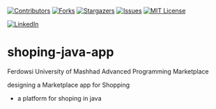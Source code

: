 <a name="readme-top"></a>


[![Contributors][contributors-shield]][contributors-url]
[![Forks][forks-shield]][forks-url]
[![Stargazers][stars-shield]][stars-url]
[![Issues][issues-shield]][issues-url]
[![MIT License][license-shield]][license-url]



[![LinkedIn][linkedin-shield]][javid-linkedin-url]

# shoping-java-app

Ferdowsi University of Mashhad Advanced Programming Marketplace

designing a Marketplace app for Shopping 
  - a platform for shoping in java


<!-- MARKDOWN LINKS & IMAGES -->
<!-- https://www.markdownguide.org/basic-syntax/#reference-style-links -->
<!-- https://ileriayo.github.io/markdown-badges/ -->

<!-- Contributors -->
[contributors-shield]: https://img.shields.io/github/contributors/javidchaji/FUM-Advanced-Programming-Marketplace.svg?style=for-the-badge

[contributors-url]: https://github.com/javidchaji/FUM-Advanced-Programming-Marketplace/graphs/contributors

<!-- Forks -->
[forks-shield]: https://img.shields.io/github/forks/javidchaji/FUM-Advanced-Programming-Marketplace.svg?style=for-the-badge

[forks-url]: https://github.com/javidchaji/FUM-Advanced-Programming-Marketplace/network/members


<!-- Stars -->
[stars-shield]: https://img.shields.io/github/stars/javidchaji/FUM-Advanced-Programming-Marketplace.svg?style=for-the-badge

[stars-url]: https://github.com/javidchaji/FUM-Advanced-Programming-Marketplace/stargazers


<!-- Issues -->
[issues-shield]: https://img.shields.io/github/issues/javidchaji/FUM-Advanced-Programming-Marketplace.svg?style=for-the-badge

[issues-url]: https://github.com/javidchaji/FUM-Advanced-Programming-Marketplace/issues


<!-- License -->
[license-shield]: https://img.shields.io/github/license/javidchaji/FUM-Web-Programming-Hotel-Search-UI.svg?style=for-the-badge

[license-url]: https://github.com/javidchaji/FUM-Web-Programming-Hotel-Search-UI/blob/master/LICENSE


<!-- Linkedin -->
[linkedin-shield]: https://img.shields.io/badge/linkedin-%230077B5.svg?style=for-the-badge&logo=linkedin&logoColor=white

[javid-linkedin-url]: https://linkedin.com/in/javidchaji
